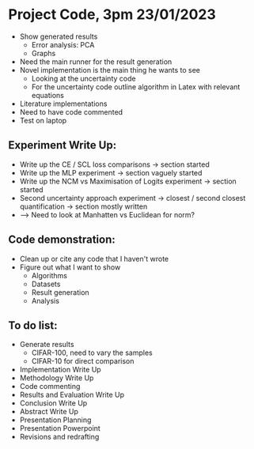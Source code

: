 # Project Code, 3pm 23/01/2023
- Show generated results
	- Error analysis: PCA
	- Graphs
- Need the main runner for the result generation
- Novel implementation is the main thing he wants to see
	- Looking at the uncertainty code
	- For the uncertainty code outline algorithm in Latex with relevant equations
- Literature implementations
- Need to have code commented
- Test on laptop

## Experiment Write Up:
- Write up the CE / SCL loss comparisons -> section started
- Write up the MLP experiment -> section vaguely started
- Write up the NCM vs Maximisation of Logits experiment -> section started
- Second uncertainty approach experiment -> closest / second closest quantification -> section mostly written
- --> Need to look at Manhatten vs Euclidean for norm?

## Code demonstration:
- Clean up or cite any code that I haven't wrote
- Figure out what I want to show
	- Algorithms
	- Datasets
	- Result generation
	- Analysis

## To do list:
- Generate results
	- CIFAR-100, need to vary the samples 
	- CIFAR-10 for direct comparison
- Implementation Write Up
- Methodology Write Up
- Code commenting
- Results and Evaluation Write Up
- Conclusion Write Up
- Abstract Write Up
- Presentation Planning
- Presentation Powerpoint
- Revisions and redrafting
